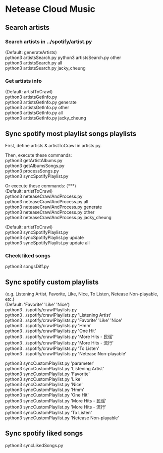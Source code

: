 # Netease Cloud Music
## Search artists
### Search artists in ../spotify/artist.py
(Default: generateArtists)  
python3 artistsSearch.py
python3 artistsSearch.py other  
python3 artistsSearch.py all  
python3 artistsSearch.py jacky_cheung  

### Get artists info
(Default: artistToCrawl)  
python3 artistsGetInfo.py  
python3 artistsGetInfo.py generate  
python3 artistsGetInfo.py other  
python3 artistsGetInfo.py all  
python3 artistsGetInfo.py jacky_cheung  



## Sync spotify most playlist songs playlists
First, define artists & artistToCrawl in artists.py.  

Then, execute these commands:  
python3 getArtistAlbums.py  
python3 getAlbumsSongs.py  
python3 processSongs.py  
python3 syncSpotifyPlaylist.py  

Or execute these commands: (***)  
(Default: artistToCrawl)  
python3 neteaseCrawlAndProcess.py  
python3 neteaseCrawlAndProcess.py all  
python3 neteaseCrawlAndProcess.py generate  
python3 neteaseCrawlAndProcess.py other  
python3 neteaseCrawlAndProcess.py jacky_cheung  

(Default: artistToCrawl)  
python3 syncSpotifyPlaylist.py  
python3 syncSpotifyPlaylist.py update  
python3 syncSpotifyPlaylist.py update all  

### Check liked songs
python3 songsDiff.py  



## Sync spotify custom playlists
(e.g. Listening Artist, Favorite, Like, Nice, To Listen, Netease Non-playable, etc.)  
(Default: 'Favorite' 'Like' 'Nice')  
python3 ../spotify/crawlPlaylists.py  
python3 ../spotify/crawlPlaylists.py 'Listening Artist'  
python3 ../spotify/crawlPlaylists.py 'Favorite' 'Like' 'Nice'  
python3 ../spotify/crawlPlaylists.py 'Hmm'  
python3 ../spotify/crawlPlaylists.py 'One Hit'  
python3 ../spotify/crawlPlaylists.py 'More Hits - 民谣'  
python3 ../spotify/crawlPlaylists.py 'More Hits - 流行'  
python3 ../spotify/crawlPlaylists.py 'To Listen'  
python3 ../spotify/crawlPlaylists.py 'Netease Non-playable'  

python3 syncCustomPlaylist.py 'parameter'  
python3 syncCustomPlaylist.py 'Listening Artist'  
python3 syncCustomPlaylist.py 'Favorite'  
python3 syncCustomPlaylist.py 'Like'  
python3 syncCustomPlaylist.py 'Nice'  
python3 syncCustomPlaylist.py 'Hmm'  
python3 syncCustomPlaylist.py 'One Hit'  
python3 syncCustomPlaylist.py 'More Hits - 民谣'  
python3 syncCustomPlaylist.py 'More Hits - 流行'  
python3 syncCustomPlaylist.py 'To Listen'  
python3 syncCustomPlaylist.py 'Netease Non-playable'  

## Sync spotify liked songs
python3 syncLikedSongs.py  
